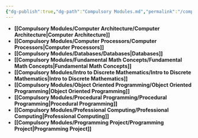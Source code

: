 ```yaml
---
{"dg-publish":true,"dg-path":"Compulsory Modules.md","permalink":"/compulsory-modules/"}
---
```



- **[[Compulsory Modules/Computer Architecture/Computer Architecture\|Computer Architecture]]**
- **[[Compulsory Modules/Computer Processors/Computer Processors\|Computer Processors]]**
- **[[Compulsory Modules/Databases/Databases\|Databases]]**
- **[[Compulsory Modules/Fundamental Math Concepts/Fundamental Math Concepts\|Fundamental Math Concepts]]**
- **[[Compulsory Modules/Intro to Discrete Mathematics/Intro to Discrete Mathematics\|Intro to Discrete Mathematics]]**
- **[[Compulsory Modules/Object Oriented Programming/Object Oriented Programming\|Object Oriented Programming]]**
- **[[Compulsory Modules/Procedural Programming/Procedural Programming\|Procedural Programming]]**
- **[[Compulsory Modules/Professional Computing/Professional Computing\|Professional Computing]]**
- **[[Compulsory Modules/Programming Project/Programming Project\|Programming Project]]**


